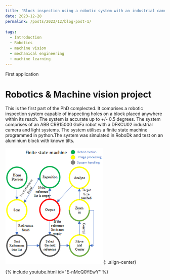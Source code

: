```yaml
---
title: 'Block inspection using a robotic system with an industrial camera'
date: 2023-12-28
permalink: /posts/2023/12/blog-post-1/

tags:
  - Introduction
  - Robotics
  - machine vision
  - mechanical engineering
  - machine learning
---
```


First application	

Robotics & Machine vision project
======

This is the first part of the PhD complected. It comprises a robotic inspection system capable of inspecting holes on a block placed anywhere within its reach. The system is accurate up to +/- 0.5 degrees. The system comprises of an ABB CRB15000 GoFa robot with a DFKCU02 industrial camera and light systems.
The system utilises a finite state machine programmed in python.The system was simulated in RoboDk and test on an aluminium block with known tilts.



![Finite state machine](/images/Drawing_23.png){: .align-center}

{% include youtube.html id="E-nMcQ0YEwY" %}  

